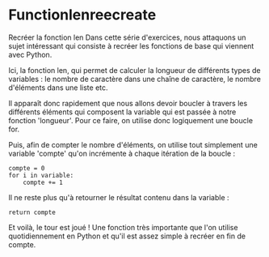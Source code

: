 # Functionlenreecreate
Recréer la fonction len 
Dans cette série d'exercices, nous attaquons un sujet intéressant qui consiste à recréer les fonctions de base qui viennent avec Python.

Ici, la fonction len, qui permet de calculer la longueur de différents types de variables : le nombre de caractère dans une chaîne de caractère, le nombre d'éléments dans une liste etc.

Il apparaît donc rapidement que nous allons devoir boucler à travers les différents éléments qui composent la variable qui est passée à notre fonction 'longueur'. Pour ce faire, on utilise donc logiquement une boucle for.

Puis, afin de compter le nombre d'éléments, on utilise tout simplement une variable 'compte' qu'on incrémente à chaque itération de la boucle :

    compte = 0
    for i in variable:
        compte += 1

 Il ne reste plus qu'à retourner le résultat contenu dans la variable :

    return compte

Et voilà, le tour est joué ! Une fonction très importante que l'on utilise quotidiennement en Python et qu'il est assez simple à recréer en fin de compte.
